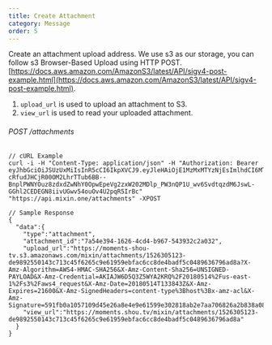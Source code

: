 ```yaml
---
title: Create Attachment
category: Message
order: 5
---
```


Create an attachment upload address. We use s3 as our storage, you can follow s3 Browser-Based Upload using HTTP POST. [https://docs.aws.amazon.com/AmazonS3/latest/API/sigv4-post-example.html](https://docs.aws.amazon.com/AmazonS3/latest/API/sigv4-post-example.html).

1. `upload_url` is used to upload an attachment to S3.
2. `view_url` is used to read your uploaded attachment.

###### POST /attachments

```
// cURL Example
curl -i -H "Content-Type: application/json" -H "Authorization: Bearer eyJhbGciOiJSUzUxMiIsInR5cCI6IkpXVCJ9.eyJleHAiOjE1MzMxMTYzNjEsImlhdCI6MTUyNTM0MDM2MSwianRpIjoiNDRhOGRiZDAtODU3NC00Y2VhLTk3NWEtYzI5OWIwZWQyMTk4Iiwic2lkIjoiYTM0YzA3YTktNzU1ZC00YjU0LTk0YzUtZTQ1ZTlhMmRkNDNlIiwic2lnIjoiN2IzMzEwYTQ2NjY5YzNkNWJkMjFkNjRlNWRhNTJjMmQ4M2MzYWFjNTUzMmU3OTdkMjAzMzY0NzE3MDhiMDJjOCIsInVpZCI6IjA2YWVkMWUzLWJkNzctNGE1OS05OTFhLTViYjVhZTZmYmIwOSJ9.LSoJ0iWCo1g71SC_SYDsY6ZobUxh2Ue0e0D7VC1-cRfudJHCjR00OM2LhrTTub6BB--BnplPWNYOuz8zdxdZwNhY0OpwEpeVg2zxW202MDlp_PW3nQP1U_wv6SvdtqzdM6JswL-GGhl2CEDEGN8iivUGwv54ouOv4U2pqR5IrBc" "https://api.mixin.one/attachments" -XPOST
```

```
// Sample Response
{  
  "data":{  
    "type":"attachment",
    "attachment_id":"7a54e394-1626-4cd4-b967-543932c2a032",
    "upload_url":"https://moments-shou-tv.s3.amazonaws.com/mixin/attachments/1526305123-de9892550143c713c45f6265c9e61959ebfac6cc8de4badf5c0489636796ad8a?X-Amz-Algorithm=AWS4-HMAC-SHA256&X-Amz-Content-Sha256=UNSIGNED-PAYLOAD&X-Amz-Credential=AKIAJW6D5Q3Z5WYA2KRQ%2F20180514%2Fus-east-1%2Fs3%2Faws4_request&X-Amz-Date=20180514T133843Z&X-Amz-Expires=21600&X-Amz-SignedHeaders=content-type%3Bhost%3Bx-amz-acl&X-Amz-Signature=591fb0a1057109d45e26a8e4e9e61599e302818ab2e7aa706826a2b838a089e3",
    "view_url":"https://moments.shou.tv/mixin/attachments/1526305123-de9892550143c713c45f6265c9e61959ebfac6cc8de4badf5c0489636796ad8a"
  }
}
```
